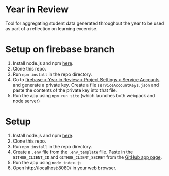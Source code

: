 # Year in Review

Tool for aggregating student data generated throughout the year
to be used as part of a reflection on learning excercise.

# Setup on firebase branch
1. Install node.js and npm [here](https://nodejs.org/en/download/).
2. Clone this repo.
3. Run `npm install` in the repo directory.
4. Go to [firebase > Year in Review > Project Settings > Service Accounts](https://console.firebase.google.com/project/year-in-review-89e1b/settings/general/) and generate a private key. Create a file `serviceAccountKeys.json` and paste the contents of the private key into that file.
5. Run the app using `npm run site` (which launches both webpack and node server)  

# Setup


1. Install node.js and npm [here](https://nodejs.org/en/download/).
2. Clone this repo.
3. Run `npm install` in the repo directory.
4. Create a `.env` file from the `.env_template` file. Paste in the `GITHUB_CLIENT_ID` and `GITHUB_CLIENT_SECRET` from the [GitHub app page](https://github.com/organizations/the-isf-academy/settings/applications/1290713).
5. Run the app using `node index.js`
6. Open http://localhost:8080/ in your web browser.
